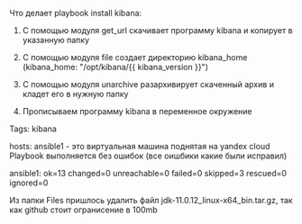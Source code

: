 Что делает playbook install kibana:
1. С помощью модуля get_url скачивает программу kibana и копирует в указанную папку 

2. С помощью модуля file cоздает директорию kibana_home
(kibana_home: "/opt/kibana/{{ kibana_version }}")

3. С помощью модуля unarchive разархивирует скаченный архив и кладет его в нужную папку 

4. Прописываем программу kibana в переменное окружение 

Tags: kibana

hosts: ansible1 - это виртуальная машина поднятая на yandex cloud 
Playbook выполняется без ошибок (все оишбики какие были исправил)
 
ansible1: ok=13   changed=0    unreachable=0    failed=0    skipped=3    rescued=0    ignored=0


Из папки Files пришлось удалить файл jdk-11.0.12_linux-x64_bin.tar.gz, так как github стоит огранисение в 100mb 
